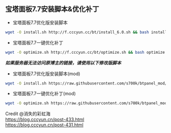 ## 宝塔面板7.7安装脚本&优化补丁

* 宝塔面板7.7优化版安装脚本  
```bash
wget -O install.sh http://f.cccyun.cc/bt/install_6.0.sh && bash install.sh
```

* 宝塔面板7.7一键优化补丁  
```bash
wget -O optimize.sh http://f.cccyun.cc/bt/optimize.sh && bash optimize.sh
```
  
***如果服务器无法访问原博主的链接，请使用以下修改版脚本***

* 宝塔面板7.7优化版安装脚本(mod)  
```bash
wget -O install.sh https://raw.githubusercontent.com/s700k/btpanel_mod/main/install_6.0_mod.sh && bash install.sh
```

* 宝塔面板7.7一键优化补丁(mod)  
```bash
wget -O optimize.sh https://raw.githubusercontent.com/s700k/btpanel_mod/main/optimize_mod.sh && bash optimize.sh
```
  
Credit @消失的彩虹海  
https://blog.cccyun.cn/post-433.html  
https://blog.cccyun.cn/post-431.html
